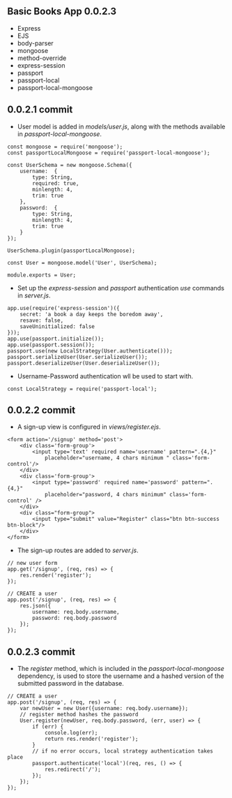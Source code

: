## Basic Books App 0.0.2.3

* Express
* EJS
* body-parser
* mongoose
* method-override
* express-session
* passport
* passport-local
* passport-local-mongoose


## 0.0.2.1 commit

* User model is added in *models/user.js*, along with the methods available in *passport-local-mongoose*.

```
const mongoose = require('mongoose');
const passportLocalMongoose = require('passport-local-mongoose');

const UserSchema = new mongoose.Schema({
    username:  {
		type: String,
		required: true,
		minlength: 4,
		trim: true
	},
    password:  {
		type: String,		
		minlength: 4,
		trim: true
	}
});

UserSchema.plugin(passportLocalMongoose);

const User = mongoose.model('User', UserSchema);

module.exports = User;
```


* Set up the *express-session* and *passport* authentication *use* commands in *server.js*.
```
app.use(require('express-session')({
	secret: 'a book a day keeps the boredom away',
	resave: false,
	saveUninitialized: false
}));
app.use(passport.initialize());
app.use(passport.session());
passport.use(new LocalStrategy(User.authenticate()));
passport.serializeUser(User.serializeUser());
passport.deserializeUser(User.deserializeUser());
```

* Username-Password authentication wll be used to start with.
```
const LocalStrategy = require('passport-local');
```


## 0.0.2.2 commit

* A sign-up view is configured in *views/register.ejs*.
```
<form action='/signup' method='post'>
    <div class='form-group'>
        <input type='text' required name='username' pattern=".{4,}"
            placeholder="username, 4 chars minimum " class='form-control'/>
    </div>
    <div class='form-group'>
        <input type='password' required name='password' pattern=".{4,}"
            placeholder="password, 4 chars minimum" class='form-control' />
    </div>
    <div class="form-group">
        <input type="submit" value="Register" class="btn btn-success btn-block"/>
    </div>
</form>
```

* The sign-up routes are added to *server.js*.

```
// new user form
app.get('/signup', (req, res) => {
	res.render('register');
});

// CREATE a user
app.post('/signup', (req, res) => {
	res.json({
		username: req.body.username,
		password: req.body.password
	});
});
```
## 0.0.2.3 commit

* The *register* method, which is included in the *passport-local-mongoose* dependency, is used to store the username and a hashed version of the submitted password in the database.

```
// CREATE a user
app.post('/signup', (req, res) => {
	var newUser = new User({username: req.body.username});
	// register method hashes the password
	User.register(newUser, req.body.password, (err, user) => {
		if (err) {
			console.log(err);
			return res.render('register');
		}
		// if no error occurs, local strategy authentication takes place
		passport.authenticate('local')(req, res, () => {
			res.redirect('/');
		});
	});
});
```
